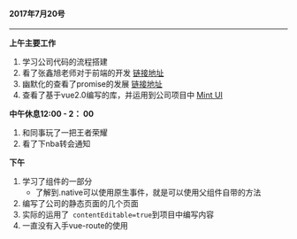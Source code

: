 #### 2017年7月20号

----

**上午主要工作**

1. 学习公司代码的流程搭建
2. 看了张鑫旭老师对于前端的开发 [链接地址](http://www.zhangxinxu.com/wordpress/2017/06/ten-question-about-frontend-zhihu/)
3. 幽默化的查看了promise的发展   [链接地址](http://www.zhangxinxu.com/wordpress/2014/02/es6-javascript-promise-%E6%84%9F%E6%80%A7%E8%AE%A4%E7%9F%A5/)
4. 查看了基于vue2.0编写的库，并运用到公司项目中 [Mint UI](https://mint-ui.github.io/#!/zh-cn)


**中午休息12:00 - 2： 00**

1. 和同事玩了一把王者荣耀
2. 看了下nba转会通知

**下午**

1. 学习了组件的一部分
   * 了解到.native可以使用原生事件，就是可以使用父组件自带的方法
2. 编写了公司的静态页面的几个页面
3. 实际的运用了` contentEditable=true`到项目中编写内容
4. 一直没有入手vue-route的使用


